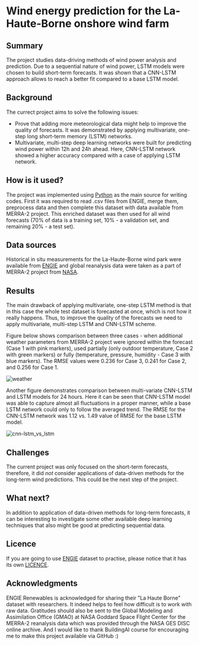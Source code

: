 # Wind energy prediction for the La-Haute-Borne onshore wind farm

## Summary

The project studies data-driving methods of wind power analysis and prediction. Due to a sequential nature of wind power, LSTM models were chosen to build short-term forecasts. It was shown that a CNN-LSTM approach allows to reach a better fit compared to a base LSTM model.

## Background

The currect project aims to solve the following issues:
* Prove that adding more meteorological data might help to improve the quality of forecasts. It was demonstrated by applying multivariate, one-step long short-term memory (LSTM) networks. 
* Multivariate, multi-step deep learning networks were built for predicting wind power within 12h and 24h ahead. Here, CNN-LSTM network showed a higher accuracy compared with a case of applying LSTM network. 

## How is it used?

The project was implemented using [Python](https://www.python.org/) as the main source for writing codes. First it was required to read .csv files from ENGIE, merge them, preprocess data and then complete this dataset with data available from MERRA-2 project. This enriched dataset was then used for all wind forecasts (70% of data is a training set, 10% - a validation set, and remaining 20% - a test set).

## Data sources

Historical in situ measurements for the La-Haute-Borne wind park were available from [ENGIE](https://opendata-renewables.engie.com/) and global reanalysis data were taken as a part of MERRA-2 project from [NASA](https://gmao.gsfc.nasa.gov/reanalysis/MERRA-2/).

## Results

The main drawback of applying multivariate, one-step LSTM method is that in this case the whole test dataset is forecasted at once, which is not how it really happens. Thus, to improve the quality of the forecasts we need to apply multivariate, multi-step LSTM and CNN-LSTM scheme. 

Figure below shows comparison between three cases - when additional weather parameters from MERRA-2 project were ignored within the forecast (Case 1 with pink markers), used partially (only outdoor temperature, Case 2 with green markers) or fully (temperature, pressure, humidity - Case 3 with blue markers). The RMSE values were 0.236 for Case 3, 0.241 for Case 2, and 0.256 for Case 1.

![weather](https://github.com/Mandzhi/Open_wind_La-Haute-Borne/blob/main/LSTM-one-step.jpg)

Another figure demonstrates comparison between multi-variate CNN-LSTM and LSTM models for 24 hours. Here it can be seen that CNN-LSTM model was able to capture almost all fluctuations in a proper manner, while a base LSTM network could only to follow the averaged trend. The RMSE for the CNN-LSTM network was 1.12 vs. 1.49 value of RMSE for the base LSTM model. 

![cnn-lstm_vs_lstm](https://github.com/Mandzhi/Open_wind_La-Haute-Borne/blob/main/LSTM_multi_24h.jpg)

## Challenges

The current project was only focused on the short-term forecasts, therefore, it did _not_ consider applications of data-driven methods for the long-term wind predictions. This could be the next step of the project.

## What next?

In addition to application of data-driven methods for long-term forecasts, it can be interesting to investigate some other available deep learning techniques that also might be good at predicting sequential data.

## Licence

If you are going to use [ENGIE](https://opendata-renewables.engie.com/) dataset to practise, please notice that it has its own [LICENCE](https://www.etalab.gouv.fr/wp-content/uploads/2017/04/ETALAB-Licence-Ouverte-v2.0.pdf).

## Acknowledgments

ENGIE Renewables is acknowledged for sharing their "La Haute Borne" dataset with researchers. It indeed helps to feel how difficult is to work with raw data. Gratitudes should also be sent to the Global Modeling and Assimilation Office (GMAO) at NASA Goddard Space Flight Center for the MERRA-2 reanalysis data which was provided through the NASA GES DISC online archive. And I would like to thank BuildingAI course for encouraging me to make this project available via GitHub :)
